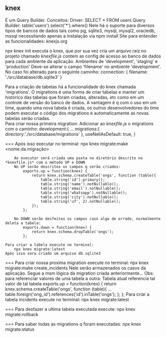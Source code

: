 ## knex
É um Query Builder.
    Conceitos: Driver: SELECT * FROM users
               Query Builder: table('users').select('*').where()
Nele há o suporte para diversos tipos de bancos de dados tais como pg, sqlite3, mysql, mysql2, oracledb, mssql
necessitando apenas a instalação via npm install <sqlite3>
Site para entender as funcionalidades: knexjs.org

npx knex init
    executa o knex, que por sua vez cria um arquivo raiz no projeto chamado *knexfile.js*
    contem as config de acesso ao banco de dados para cada ambiente da aplicação.
        Ambientes de 'development', 'staging' e 'production'
        Deve-se alterar o campo 'filename' no ambiente 'development'. 
        No caso foi alterado para o seguinte caminho:
            connection: {
            filename: './src/database/db.sqlite3'
            }

Para a criação de tabelas há a funcionalidade do knex chamada 'migrations'.
O migrations é uma forma de criar tabelas e manter um histórico das tabelas que foram criadas, alteradas, etc como em um controle de versão do banco de dados.
A vantagem é q com o uso em um time, quando uma nova tabela é criada, os outros desenvolvedores do time podem executar o código dos migrations e automaticamente as novas tabelas serão criadas.   
 Para criar nossa primeira migration:
    Adicionar ao *knexfile.js* o migrations com o caminho:
    development:{
        ...
        migrations:{
            directory:'./src/database/migrations'
        },
        useNellAsDefault: true,
    }

===
        Após isso executar no terminal:
            npx knex migrate:make <nome.da.migração>
        
        Ao executar será criada uma pasta no diretório descrito no *knexfile.js* com o método UP e DOWN
        No UP serão descritos os campos q serão criados:
            exports.up = function(knex) {
                return knex.schema.createTable('ongs', function (table){
                    table.string('id').primary();
                    table.string('name').notNullable();
                    table.string('email').notNullable();
                    table.string('whatsapp').notNullable();
                    table.string('city').notNullable();
                    table.string('uf', 2).notNullable();
                });
            };

        No DOWN serão desfeitos os campos caso algo de errado, normalmente deleta a tabela:
            exports.down = function(knex) {
                return knex.schema.dropTable('ongs');
            };

    Para criar a tabela execute no terminal:
        npx knex migrate:latest
    Após isso sera criado um arquivo db.sqlite3

===
Para criar nossa proxima migration execute no terminal:
    npx knex migrate:make create_incidents
Nele serão armazenados os casos da aplicação.
Segue a msm lógica da migration criada anteriormente... 
    Obs: para referenciar valores de uma tabela a outra: Tabela atual referencia tal valor de tal tabela
            exports.up = function(knex) {
                return knex.schema.createTable('ongs', function (table){
                    ...
                    table.foreign('ong_id').references('id').inTable('ongs');
                };
            };
Para criar a tabela incidents execute no terminal:
    npx knex migrate:latest 

=== 
Para desfazer a ultima tabela executada execute:
    npx knex migrate:rollback

===
Para saber todas as migrations q foram executadas:
    npx knex migrate:status
